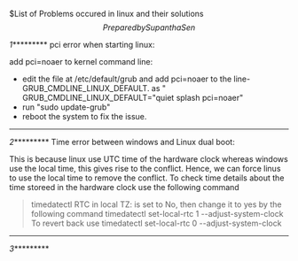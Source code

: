 $$$$$List of Problems occured in linux and their solutions
$$Prepared by Supantha Sen$$

*1**********
pci error when starting linux:

add pci=noaer to kernel command line:
- edit the file at /etc/default/grub and add pci=noaer to the line- GRUB_CMDLINE_LINUX_DEFAULT. as " GRUB_CMDLINE_LINUX_DEFAULT="quiet splash pci=noaer"
- run "sudo update-grub"
- reboot the system to fix the issue.
---------------------------------------------------------------------------------------------------------------------------------------------------------


*2**********
Time error between windows and Linux dual boot:

This is because linux use UTC time of the hardware clock whereas windows use the local time, this gives rise to the conflict.
Hence, we can force linus to use the local time to remove the conflict.
To check time details about the time storeed in the hardware clock use the following command 
>timedatectl
RTC in local TZ: is set to No, then change it to yes by the following command
>timedatectl set-local-rtc 1 --adjust-system-clock
To revert back use
>timedatectl set-local-rtc 0 --adjust-system-clock
______________________________________________________________________________________________________________________________


*3**********
